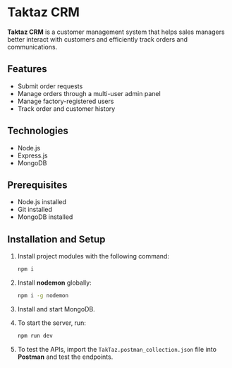 # Taktaz CRM

**Taktaz CRM** is a customer management system that helps sales managers better interact with customers and efficiently track orders and communications.

## Features

* Submit order requests
* Manage orders through a multi-user admin panel
* Manage factory-registered users
* Track order and customer history

## Technologies

* Node.js
* Express.js
* MongoDB

## Prerequisites

* Node.js installed
* Git installed
* MongoDB installed

## Installation and Setup

1. Install project modules with the following command:

   ```bash
   npm i
   ```
2. Install **nodemon** globally:

   ```bash
   npm i -g nodemon
   ```
3. Install and start MongoDB.
4. To start the server, run:

   ```bash
   npm run dev
   ```
5. To test the APIs, import the `TakTaz.postman_collection.json` file into **Postman** and test the endpoints.

